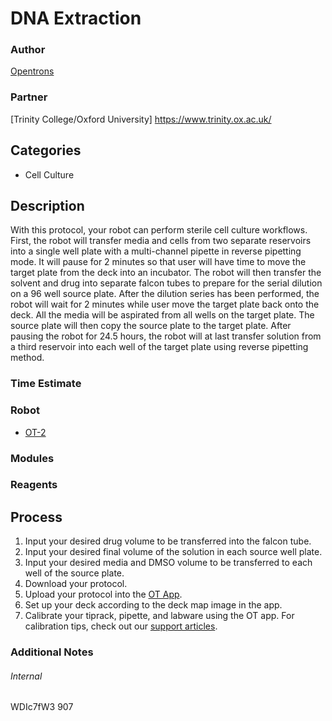 # DNA Extraction

### Author
[Opentrons](https://opentrons.com/)

### Partner
[Trinity College/Oxford University] https://www.trinity.ox.ac.uk/

## Categories
* Cell Culture


## Description
With this protocol, your robot can perform sterile cell culture workflows. First, the robot will transfer media and cells from two separate reservoirs into a single well plate with a multi-channel pipette in reverse pipetting mode. It will pause for 2 minutes so that user will have time to move the target plate from the deck into an incubator. The robot will then transfer the solvent and drug into separate falcon tubes to prepare for the serial dilution on a 96 well source plate. After the dilution series has been performed, the robot will wait for 2 minutes while user move the target plate back onto the deck. All the media will be aspirated from all wells on the target plate. The source plate will then copy the source plate to the target plate. After pausing the robot for 24.5 hours, the robot will at last transfer solution from a third reservoir into each well of the target plate using reverse pipetting method. 

### Time Estimate

### Robot
* [OT-2](http://opentrons.com/ot-2)

### Modules

### Reagents

## Process
1. Input your desired drug volume to be transferred into the falcon tube.
2. Input your desired final volume of the solution in each source well plate. 
3. Input your desired media and DMSO volume to be transferred to each well of the source plate.
4. Download your protocol.
3. Upload your protocol into the [OT App](http://opentrons.com/ot-app).
4. Set up your deck according to the deck map image in the app.
5. Calibrate your tiprack, pipette, and labware using the OT app. For calibration tips, check out our [support articles](https://support.opentrons.com/getting-started/software-setup/calibrating-the-pipet).


### Additional Notes


###### Internal
WDIc7fW3
907